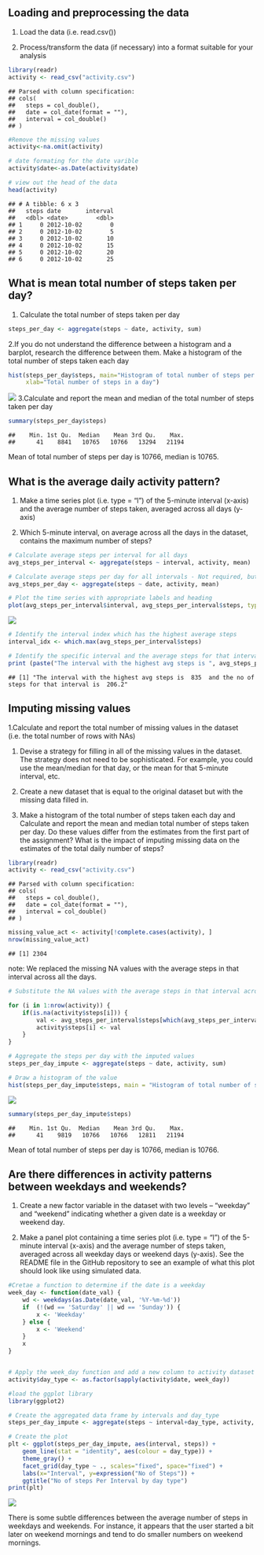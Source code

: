 Loading and preprocessing the data
----------------------------------

1.  Load the data (i.e. read.csv())

2.  Process/transform the data (if necessary) into a format suitable for
    your analysis

``` r
library(readr)
activity <- read_csv("activity.csv")
```

    ## Parsed with column specification:
    ## cols(
    ##   steps = col_double(),
    ##   date = col_date(format = ""),
    ##   interval = col_double()
    ## )

``` r
#Remove the missing values
activity<-na.omit(activity)

# date formating for the date varible
activity$date<-as.Date(activity$date)

# view out the head of the data
head(activity)
```

    ## # A tibble: 6 x 3
    ##   steps date       interval
    ##   <dbl> <date>        <dbl>
    ## 1     0 2012-10-02        0
    ## 2     0 2012-10-02        5
    ## 3     0 2012-10-02       10
    ## 4     0 2012-10-02       15
    ## 5     0 2012-10-02       20
    ## 6     0 2012-10-02       25

What is mean total number of steps taken per day?
-------------------------------------------------

1.  Calculate the total number of steps taken per day

``` r
steps_per_day <- aggregate(steps ~ date, activity, sum)
```

2.If you do not understand the difference between a histogram and a
barplot, research the difference between them. Make a histogram of the
total number of steps taken each day

``` r
hist(steps_per_day$steps, main="Histogram of total number of steps per day", 
     xlab="Total number of steps in a day")
```

![](project1_files/figure-markdown_github/unnamed-chunk-3-1.png)
3.Calculate and report the mean and median of the total number of steps
taken per day

``` r
summary(steps_per_day$steps)
```

    ##    Min. 1st Qu.  Median    Mean 3rd Qu.    Max. 
    ##      41    8841   10765   10766   13294   21194

Mean of total number of steps per day is 10766, median is 10765.

What is the average daily activity pattern?
-------------------------------------------

1.  Make a time series plot (i.e. type = “l”) of the 5-minute interval
    (x-axis) and the average number of steps taken, averaged across all
    days (y-axis)

2.  Which 5-minute interval, on average across all the days in the
    dataset, contains the maximum number of steps?

``` r
# Calculate average steps per interval for all days 
avg_steps_per_interval <- aggregate(steps ~ interval, activity, mean)

# Calculate average steps per day for all intervals - Not required, but for my own sake 
avg_steps_per_day <- aggregate(steps ~ date, activity, mean)

# Plot the time series with appropriate labels and heading
plot(avg_steps_per_interval$interval, avg_steps_per_interval$steps, type='l', col=1, main="Average number of steps by Interval", xlab="Time Intervals", ylab="Average number of steps")
```

![](project1_files/figure-markdown_github/unnamed-chunk-5-1.png)

``` r
# Identify the interval index which has the highest average steps
interval_idx <- which.max(avg_steps_per_interval$steps)

# Identify the specific interval and the average steps for that interval
print (paste("The interval with the highest avg steps is ", avg_steps_per_interval[interval_idx, ]$interval, " and the no of steps for that interval is ", round(avg_steps_per_interval[interval_idx, ]$steps, digits = 1)))
```

    ## [1] "The interval with the highest avg steps is  835  and the no of steps for that interval is  206.2"

Imputing missing values
-----------------------

1.Calculate and report the total number of missing values in the dataset
(i.e. the total number of rows with NAs)

1.  Devise a strategy for filling in all of the missing values in the
    dataset. The strategy does not need to be sophisticated. For
    example, you could use the mean/median for that day, or the mean for
    that 5-minute interval, etc.

2.  Create a new dataset that is equal to the original dataset but with
    the missing data filled in.

3.  Make a histogram of the total number of steps taken each day and
    Calculate and report the mean and median total number of steps taken
    per day. Do these values differ from the estimates from the first
    part of the assignment? What is the impact of imputing missing data
    on the estimates of the total daily number of steps?

``` r
library(readr)
activity <- read_csv("activity.csv")
```

    ## Parsed with column specification:
    ## cols(
    ##   steps = col_double(),
    ##   date = col_date(format = ""),
    ##   interval = col_double()
    ## )

``` r
missing_value_act <- activity[!complete.cases(activity), ]
nrow(missing_value_act)
```

    ## [1] 2304

note: We replaced the missing NA values with the average steps in that
interval across all the days.

``` r
# Substitute the NA values with the average steps in that interval across all the days

for (i in 1:nrow(activity)) {
    if(is.na(activity$steps[i])) {
        val <- avg_steps_per_interval$steps[which(avg_steps_per_interval$interval == activity$interval[i])]
        activity$steps[i] <- val 
    }
}

# Aggregate the steps per day with the imputed values
steps_per_day_impute <- aggregate(steps ~ date, activity, sum)

# Draw a histogram of the value 
hist(steps_per_day_impute$steps, main = "Histogram of total number of steps per day (IMPUTED)", xlab = "Steps per day")
```

![](project1_files/figure-markdown_github/unnamed-chunk-8-1.png)

``` r
summary(steps_per_day_impute$steps)
```

    ##    Min. 1st Qu.  Median    Mean 3rd Qu.    Max. 
    ##      41    9819   10766   10766   12811   21194

Mean of total number of steps per day is 10766, median is 10766.

Are there differences in activity patterns between weekdays and weekends?
-------------------------------------------------------------------------

1.  Create a new factor variable in the dataset with two levels –
    “weekday” and “weekend” indicating whether a given date is a weekday
    or weekend day.

2.  Make a panel plot containing a time series plot (i.e. type = “l”) of
    the 5-minute interval (x-axis) and the average number of steps
    taken, averaged across all weekday days or weekend days (y-axis).
    See the README file in the GitHub repository to see an example of
    what this plot should look like using simulated data.

``` r
#Cretae a function to determine if the date is a weekday
week_day <- function(date_val) {
    wd <- weekdays(as.Date(date_val, '%Y-%m-%d'))
    if  (!(wd == 'Saturday' || wd == 'Sunday')) {
        x <- 'Weekday'
    } else {
        x <- 'Weekend'
    }
    x
}


# Apply the week_day function and add a new column to activity dataset
activity$day_type <- as.factor(sapply(activity$date, week_day))

#load the ggplot library
library(ggplot2)

# Create the aggregated data frame by intervals and day_type
steps_per_day_impute <- aggregate(steps ~ interval+day_type, activity, mean)

# Create the plot
plt <- ggplot(steps_per_day_impute, aes(interval, steps)) +
    geom_line(stat = "identity", aes(colour = day_type)) +
    theme_gray() +
    facet_grid(day_type ~ ., scales="fixed", space="fixed") +
    labs(x="Interval", y=expression("No of Steps")) +
    ggtitle("No of steps Per Interval by day type")
print(plt)
```

![](project1_files/figure-markdown_github/unnamed-chunk-10-1.png)

There is some subtle differences between the average number of steps in
weekdays and weekends. For instance, it appears that the user started a
bit later on weekend mornings and tend to do smaller numbers on weekend
mornings.
